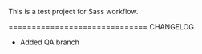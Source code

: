 This is a test project for Sass workflow.


==============================
CHANGELOG

- Added QA branch

